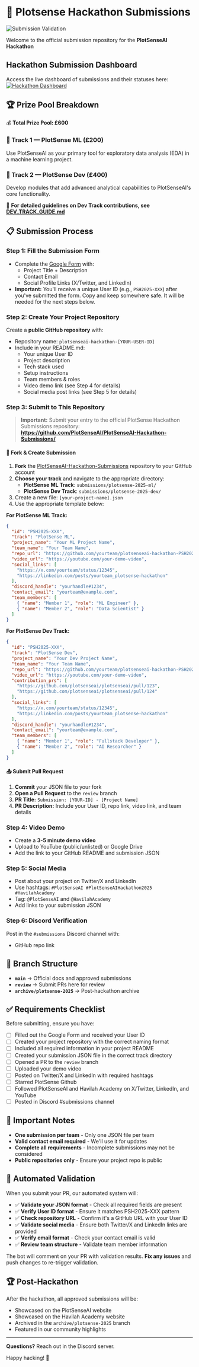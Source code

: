 
# 🚀 Plotsense Hackathon Submissions

![Submission Validation](https://github.com/PlotSenseAI/PlotSenseAI-Hackathon-Submissions/workflows/Validate%20Submission/badge.svg)

Welcome to the official submission repository for the **PlotSenseAI Hackathon**

## Hackathon Submission Dashboard
Access the live dashboard of submissions and their statuses here:
[![Hackathon Dashboard](https://img.shields.io/badge/Dashboard-View%20Submissions-blue?logo=github)](https://plotsenseai.github.io/PlotSenseAI-Hackathon-Submissions/)

## 🏆 Prize Pool Breakdown

💰 **Total Prize Pool: £600**

### 🏅 Track 1 — PlotSense ML (£200)
Use PlotSenseAI as your primary tool for exploratory data analysis (EDA) in a machine learning project.

### 🏅 Track 2 — PlotSense Dev (£400)
Develop modules that add advanced analytical capabilities to PlotSenseAI's core functionality.

📖 **For detailed guidelines on Dev Track contributions, see [DEV_TRACK_GUIDE.md](DEV_TRACK_GUIDE.md)**

## 📋 Submission Process

### Step 1: Fill the Submission Form
- Complete the [Google Form](https://forms.gle/pdBzSpuJ9iV3Tkhy8 "Open the submission form") with:
  - Project Title + Description
  - Contact Email
  - Social Profile Links (X/Twitter, and LinkedIn)
- **Important:** You'll receive a unique User ID (e.g., `PSH2025-XXX`) after you've submitted the form. Copy and keep somewhere safe. It will be needed for the next steps below.

### Step 2: Create Your Project Repository
Create a **public GitHub repository** with:
- Repository name: `plotsenseai-hackathon-[YOUR-USER-ID]`
- Include in your README.md:
  - Your unique User ID
  - Project description
  - Tech stack used
  - Setup instructions
  - Team members & roles
  - Video demo link (see Step 4 for details)
  - Social media post links (see Step 5 for details)

### Step 3: Submit to This Repository

> **Important:** Submit your entry to the official PlotSense Hackathon Submissions repository:
> **https://github.com/PlotSenseAI/PlotSenseAI-Hackathon-Submissions/**

#### 🍴 Fork & Create Submission
1. **Fork** the [PlotSenseAI-Hackathon-Submissions](https://github.com/PlotSenseAI/PlotSenseAI-Hackathon-Submissions) repository to your GitHub account
2. **Choose your track** and navigate to the appropriate directory:
   - **PlotSense ML Track**: `submissions/plotsense-2025-ml/`
   - **PlotSense Dev Track**: `submissions/plotsense-2025-dev/`
3. Create a new file: `[your-project-name].json`
4. Use the appropriate template below:

**For PlotSense ML Track:**
```json
{
  "id": "PSH2025-XXX",
  "track": "PlotSense ML",
  "project_name": "Your ML Project Name",
  "team_name": "Your Team Name",
  "repo_url": "https://github.com/yourteam/plotsenseai-hackathon-PSH2025-XXX",
  "video_url": "https://youtube.com/your-demo-video",
  "social_links": [
    "https://x.com/yourteam/status/12345",
    "https://linkedin.com/posts/yourteam_plotsense-hackathon"
  ],
  "discord_handle": "yourhandle#1234",
  "contact_email": "yourteam@example.com",
  "team_members": [
    { "name": "Member 1", "role": "ML Engineer" },
    { "name": "Member 2", "role": "Data Scientist" }
  ]
}
```

**For PlotSense Dev Track:**
```json
{
  "id": "PSH2025-XXX",
  "track": "PlotSense Dev",
  "project_name": "Your Dev Project Name",
  "team_name": "Your Team Name",
  "repo_url": "https://github.com/yourteam/plotsenseai-hackathon-PSH2025-XXX",
  "video_url": "https://youtube.com/your-demo-video",
  "contribution_prs": [
    "https://github.com/plotsenseai/plotsenseai/pull/123",
    "https://github.com/plotsenseai/plotsenseai/pull/124"
  ],
  "social_links": [
    "https://x.com/yourteam/status/12345",
    "https://linkedin.com/posts/yourteam_plotsense-hackathon"
  ],
  "discord_handle": "yourhandle#1234",
  "contact_email": "yourteam@example.com",
  "team_members": [
    { "name": "Member 1", "role": "Fullstack Developer" },
    { "name": "Member 2", "role": "AI Researcher" }
  ]
}
```

#### 📤 Submit Pull Request
1. **Commit** your JSON file to your fork
2. **Open a Pull Request** to the `review` branch
3. **PR Title:** `Submission: [YOUR-ID] - [Project Name]`
4. **PR Description:** Include your User ID, repo link, video link, and team details

### Step 4: Video Demo
- Create a **3-5 minute demo video**
- Upload to YouTube (public/unlisted) or Google Drive
- Add the link to your GitHub README and submission JSON

### Step 5: Social Media
- Post about your project on Twitter/X and LinkedIn
- Use hashtags: `#PlotSenseAI #PlotSenseAIHackathon2025 #HavilahAcademy`
- Tag: `@PlotSenseAI` and `@HavilahAcademy`
- Add links to your submission JSON

### Step 6: Discord Verification
Post in the `#submissions` Discord channel with:
- GitHub repo link

## 🔀 Branch Structure

- **`main`** → Official docs and approved submissions
- **`review`** → Submit PRs here for review
- **`archive/plotsense-2025`** → Post-hackathon archive

## ✅ Requirements Checklist

Before submitting, ensure you have:
- [ ] Filled out the Google Form and received your User ID
- [ ] Created your project repository with the correct naming format
- [ ] Included all required information in your project README
- [ ] Created your submission JSON file in the correct track directory
- [ ] Opened a PR to the `review` branch
- [ ] Uploaded your demo video
- [ ] Posted on Twitter/X and LinkedIn with required hashtags
- [ ] Starred PlotSense Github
- [ ] Followed PlotSenseAI and Havilah Academy on X/Twitter, LinkedIn, and YouTube
- [ ] Posted in Discord #submissions channel

## 🎯 Important Notes

- **One submission per team** - Only one JSON file per team
- **Valid contact email required** - We'll use it for updates
- **Complete all requirements** - Incomplete submissions may not be considered
- **Public repositories only** - Ensure your project repo is public

## 🤖 Automated Validation

When you submit your PR, our automated system will:
- ✅ **Validate your JSON format** - Check all required fields are present
- ✅ **Verify User ID format** - Ensure it matches PSH2025-XXX pattern
- ✅ **Check repository URL** - Confirm it's a GitHub URL with your User ID
- ✅ **Validate social media** - Ensure both Twitter/X and LinkedIn links are provided
- ✅ **Verify email format** - Check your contact email is valid
- ✅ **Review team structure** - Validate team member information

The bot will comment on your PR with validation results. **Fix any issues** and push changes to re-trigger validation.

## 🏆 Post-Hackathon

After the hackathon, all approved submissions will be:
- Showcased on the PlotSenseAI website
- Showcased on the Havilah Academy website
- Archived in the `archive/plotsense-2025` branch
- Featured in our community highlights

---

**Questions?** Reach out in the Discord server.

Happy hacking! 🚀


